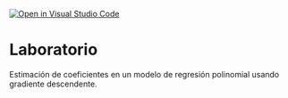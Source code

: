 [![Open in Visual Studio Code](https://classroom.github.com/assets/open-in-vscode-c66648af7eb3fe8bc4f294546bfd86ef473780cde1dea487d3c4ff354943c9ae.svg)](https://classroom.github.com/online_ide?assignment_repo_id=9352662&assignment_repo_type=AssignmentRepo)
# Laboratorio

Estimación de coeficientes en un modelo de regresión polinomial usando gradiente descendente.
